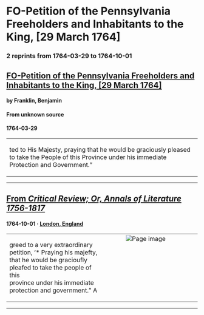 
# FO-Petition of the Pennsylvania Freeholders and Inhabitants to the King, [29 March 1764]

### 2 reprints from 1764-03-29 to 1764-10-01

## [FO-Petition of the Pennsylvania Freeholders and Inhabitants to the King, [29 March 1764]](https://founders.archives.gov/documents/Franklin/01-11-02-0033)

#### by Franklin, Benjamin

#### From unknown source

#### 1764-03-29

<table style="width: 100%;"><tr><td style="width: 50%">

ted to His Majesty, praying that he would be graciously pleased to take the People of this Province under his immediate Protection and Government.”
</td></tr></table>

---

## [From _Critical Review; Or, Annals of Literature 1756-1817_](https://archive.org/details/sim_critical-review-or-annals-of-literature_1764-10_18/page/n75/mode/1up?view=theater)

#### 1764-10-01 &middot; [London, England](http://dbpedia.org/resource/London)

<table style="width: 100%;"><tr><td style="width: 50%">

  
greed to a very extraordinary petition, ‘* Praying his majefty,  
that he would be gracioufly pleafed to take the people of this  
province under his immediate protection and government.” A
</td><td style="width: 50%; max-height: 75%; margin: auto; display: block;">
<img alt="Page image" src="https://iiif.archive.org/iiif/sim_critical-review-or-annals-of-literature_1764-10_18&#0036;75/pct:23.265707,65.970032,66.263089,4.830442/600,/0/default.jpg"/>
</td>
</tr></table>

---

